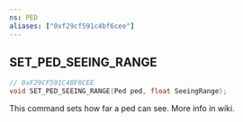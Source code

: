 ```yaml
---
ns: PED
aliases: ["0xf29cf591c4bf6cee"]
---
```

## SET_PED_SEEING_RANGE

```c
// 0xF29CF591C4BF6CEE
void SET_PED_SEEING_RANGE(Ped ped, float SeeingRange);
```

This command sets how far a ped can see. More info in wiki.

